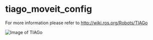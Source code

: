 # tiago_moveit_config

For more information please refer to http://wiki.ros.org/Robots/TIAGo

![Image of TIAGo](http://wiki.ros.org/Robots/TIAGo?action=AttachFile&do=get&target=tiago.png)
